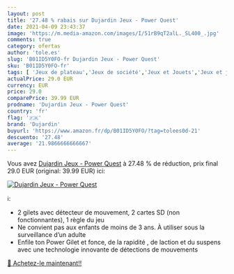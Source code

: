 ```yaml
---
layout: post
title: '27.48 % rabais sur Dujardin Jeux - Power Quest'
date: 2021-04-09 23:43:37
image: 'https://m.media-amazon.com/images/I/51rB9qT2alL._SL400_.jpg'
comments: true
category: ofertas
author: 'tole.es'
slug: 'B01ID5Y0FO-fr Dujardin Jeux - Power Quest'
sku: 'B01ID5Y0FO-fr'
tags: [ 'Jeux de plateau','Jeux de société','Jeux et Jouets','Jeux et jouets','dujardin', ]
actualPrice: 29.0 EUR
currency: EUR
price: 29.0
comparePrice: 39.99 EUR
prodname: 'Dujardin Jeux - Power Quest'
country: 'fr'
flag: '🇫🇷'
brand: 'Dujardin'
buyurl: 'https://www.amazon.fr/dp/B01ID5Y0FO/?tag=tolees0d-21'
descuento: '27.48'
average: '21.9866666666667'
---
```


Vous avez [Dujardin Jeux - Power Quest](https://www.amazon.fr/dp/B01ID5Y0FO/?tag=tolees0d-21)  à  27.48 % de réduction, prix final  29.0 EUR (original: 39.99 EUR) ici:

[![Dujardin Jeux - Power Quest](https://m.media-amazon.com/images/I/51rB9qT2alL._SL400_.jpg)](https://www.amazon.fr/dp/B01ID5Y0FO/?tag=tolees0d-21)

ℹ️:

- 2 gilets avec détecteur de mouvement, 2 cartes SD (non fonctionnantes), 1 règle du jeu
- Ne convient pas aux enfants de moins de 3 ans. À utiliser sous la surveillance d’un adulte
- Enfile ton Power Gilet et fonce, de la rapidité , de laction et du suspens avec une technologie innovante de détections de mouvements

[🛒 Achetez-le maintenant!!](https://www.amazon.fr/dp/B01ID5Y0FO/?tag=tolees0d-21)
